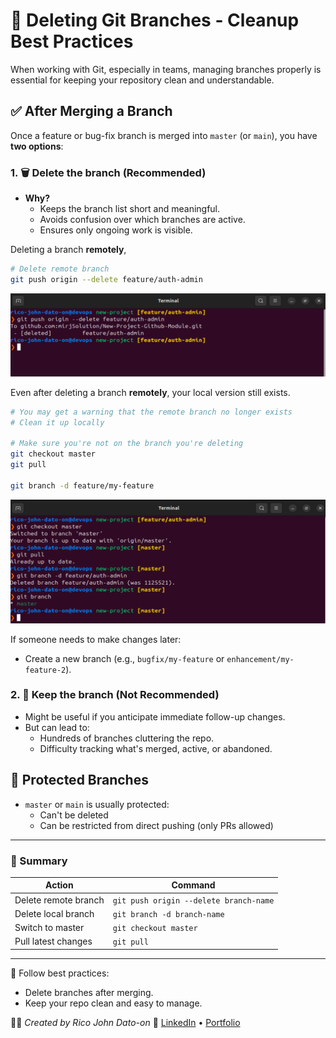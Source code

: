 # 🧹 Deleting Git Branches - Cleanup Best Practices

When working with Git, especially in teams, managing branches properly is essential for keeping your repository clean and understandable.

## ✅ After Merging a Branch

Once a feature or bug-fix branch is merged into `master` (or `main`), you have **two options**:

### 1. 🗑️ Delete the branch (Recommended)

- **Why?**
  - Keeps the branch list short and meaningful.
  - Avoids confusion over which branches are active.
  - Ensures only ongoing work is visible.

Deleting a branch **remotely**,

```bash
# Delete remote branch
git push origin --delete feature/auth-admin
```

![Deleting Branch Repository](Images/delbranchrepo.png)

Even after deleting a branch **remotely**, your local version still exists.

```bash
# You may get a warning that the remote branch no longer exists
# Clean it up locally

# Make sure you're not on the branch you're deleting
git checkout master
git pull

git branch -d feature/my-feature
```

![Deleting Branch Locally](Images/deletebranchlocal.png)

If someone needs to make changes later:

- Create a new branch (e.g., `bugfix/my-feature` or `enhancement/my-feature-2`).

### 2. 🧷 Keep the branch (Not Recommended)

- Might be useful if you anticipate immediate follow-up changes.
- But can lead to:
  - Hundreds of branches cluttering the repo.
  - Difficulty tracking what's merged, active, or abandoned.

## 🚨 Protected Branches

- `master` or `main` is usually protected:
  - Can't be deleted
  - Can be restricted from direct pushing (only PRs allowed)

---

### 🧠 Summary

| Action               | Command                                |
| -------------------- | -------------------------------------- |
| Delete remote branch | `git push origin --delete branch-name` |
| Delete local branch  | `git branch -d branch-name`            |
| Switch to master     | `git checkout master`                  |
| Pull latest changes  | `git pull`                             |

---

📘 Follow best practices:

- Delete branches after merging.
- Keep your repo clean and easy to manage.

🧑‍💻 _Created by Rico John Dato-on_
🔗 [LinkedIn](https://www.linkedin.com/in/rico-john-dato-on) • [Portfolio](https://ricodatoon.netlify.app)
